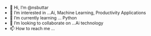 - 👋 Hi, I’m @nsbuttar
- 👀 I’m interested in ...Ai, Machine Learning, Productivity Applications
- 🌱 I’m currently learning ... Python
- 💞️ I’m looking to collaborate on ...Ai technology
- 📫 How to reach me ...

<!---
nsbuttar/nsbuttar is a ✨ special ✨ repository because its `README.md` (this file) appears on your GitHub profile.
You can click the Preview link to take a look at your changes.
--->
